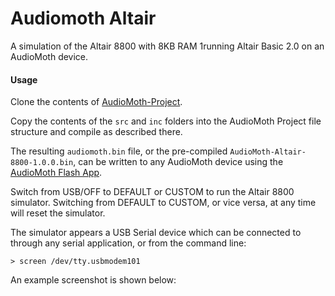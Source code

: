# Audiomoth Altair

A simulation of the Altair 8800 with 8KB RAM 1running Altair Basic 2.0 on an AudioMoth device.

#### Usage ####

Clone the contents of [AudioMoth-Project](https://github.com/OpenAcousticDevices/AudioMoth-Project).

Copy the contents of the ```src``` and ```inc``` folders into the AudioMoth Project file structure and compile as described there.

The resulting ```audiomoth.bin``` file, or the pre-compiled ```AudioMoth-Altair-8800-1.0.0.bin```, can be written to any AudioMoth device using the [AudioMoth Flash App](https://www.openacousticdevices.info/applications).

Switch from USB/OFF to DEFAULT or CUSTOM to run the Altair 8800 simulator. Switching from DEFAULT to CUSTOM, or vice versa, at any time will reset the simulator.

The simulator appears a USB Serial device which can be connected to through any serial application, or from the command line:

```
> screen /dev/tty.usbmodem101
```

An example screenshot is shown below:
